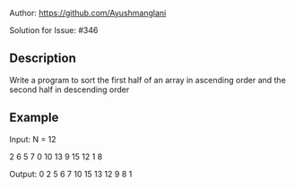 Author: https://github.com/Ayushmanglani

Solution for Issue: #346

 ## Description
Write a program to sort the first half of an array in ascending order and the second half in descending order

 ## Example
Input:
N = 12

2 6 5 7 0 10 13 9 15 12 1 8

Output:
0 2 5 6 7 10 15 13 12 9 8 1
